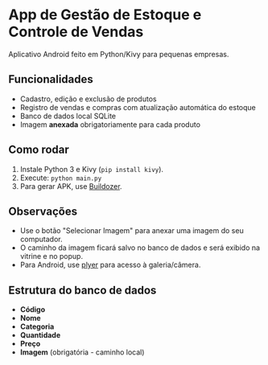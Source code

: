 # App de Gestão de Estoque e Controle de Vendas

Aplicativo Android feito em Python/Kivy para pequenas empresas.

## Funcionalidades

- Cadastro, edição e exclusão de produtos
- Registro de vendas e compras com atualização automática do estoque
- Banco de dados local SQLite
- Imagem **anexada** obrigatoriamente para cada produto

## Como rodar

1. Instale Python 3 e Kivy (`pip install kivy`).
2. Execute: `python main.py`
3. Para gerar APK, use [Buildozer](https://buildozer.readthedocs.io/en/latest/).

## Observações

- Use o botão "Selecionar Imagem" para anexar uma imagem do seu computador.
- O caminho da imagem ficará salvo no banco de dados e será exibido na vitrine e no popup.
- Para Android, use [plyer](https://github.com/kivy/plyer) para acesso à galeria/câmera.

## Estrutura do banco de dados

- **Código**
- **Nome**
- **Categoria**
- **Quantidade**
- **Preço**
- **Imagem** (obrigatória - caminho local)